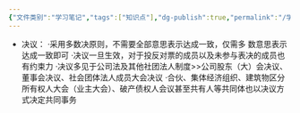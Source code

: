 ```yaml
---
{"文件类别":"学习笔记","tags":["知识点"],"dg-publish":true,"permalink":"/学习笔记/知识点cheese/决议/","dgPassFrontmatter":true,"created":"2024-09-13T08:50:58.132+08:00","updated":"2024-09-13T08:51:00.888+08:00"}
---
```


- 决议：
·采用多数决原则，不需要全部意思表示达成一致，仅需多 数意思表示达成一致即可
·决议一旦生效，对于投反对票的成员以及未参与表决的成员也有约束力
·决议多见于公司法及其他社团法人制度>>公司股东（大）会决议、董事会决议、社会团体法人成员大会决议
·合伙、集体经济组织、建筑物区分所有权人大会（业主大会）、破产债权人会议甚至共有人等共同体也以决议方式决定共同事务